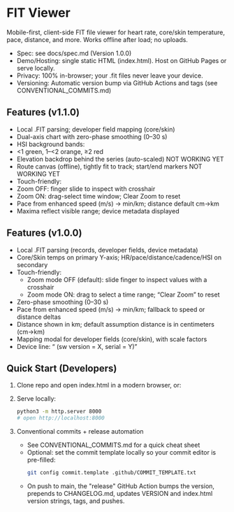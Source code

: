# FIT Viewer

Mobile-first, client-side FIT file viewer for heart rate, core/skin temperature, pace, distance, and more. Works offline after load; no uploads.

- Spec: see docs/spec.md (Version 1.0.0)
- Demo/Hosting: single static HTML (index.html). Host on GitHub Pages or serve locally.
- Privacy: 100% in-browser; your .fit files never leave your device.
- Versioning: Automatic version bump via GitHub Actions and tags (see CONVENTIONAL_COMMITS.md)

## Features (v1.1.0)
- Local .FIT parsing; developer field mapping (core/skin)
- Dual-axis chart with zero-phase smoothing (0–30 s)
- HSI background bands:
- <1 green, 1–<2 orange, ≥2 red
- Elevation backdrop behind the series (auto-scaled) NOT WORKING YET
- Route canvas (offline), tightly fit to track; start/end markers NOT WORKING YET
- Touch-friendly:
- Zoom OFF: finger slide to inspect with crosshair
- Zoom ON: drag-select time window; Clear Zoom to reset
- Pace from enhanced speed (m/s) → min/km; distance default cm→km
- Maxima reflect visible range; device metadata displayed

## Features (v1.0.0)
- Local .FIT parsing (records, developer fields, device metadata)
- Core/Skin temps on primary Y-axis; HR/pace/distance/cadence/HSI on secondary
- Touch-friendly:
  - Zoom mode OFF (default): slide finger to inspect values with a crosshair
  - Zoom mode ON: drag to select a time range; “Clear Zoom” to reset
- Zero-phase smoothing (0–30 s)
- Pace from enhanced speed (m/s) → min/km; fallback to speed or distance deltas
- Distance shown in km; default assumption distance is in centimeters (cm→km)
- Mapping modal for developer fields (core/skin), with scale factors
- Device line: “<brand> <product> (sw version = X, serial = Y)”

## Quick Start (Developers)
1. Clone repo and open index.html in a modern browser, or:
2. Serve locally:
   ```bash
   python3 -m http.server 8000
   # open http://localhost:8000
   ```

3. Conventional commits + release automation
   - See CONVENTIONAL_COMMITS.md for a quick cheat sheet
   - Optional: set the commit template locally so your commit editor is pre-filled:
     ```bash
     git config commit.template .github/COMMIT_TEMPLATE.txt
     ```
   - On push to main, the "release" GitHub Action bumps the version, prepends to CHANGELOG.md, updates VERSION and index.html version strings, tags, and pushes.
